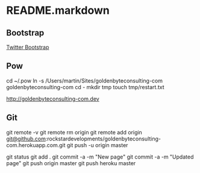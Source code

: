 README.markdown
==

Bootstrap
--
[Twitter Bootstrap](http://twitter.github.com/bootstrap/scaffolding.html#fluidGridSystem)

Pow
--
cd ~/.pow
ln -s /Users/martin/Sites/goldenbyteconsulting-com goldenbyteconsulting-com
cd -
mkdir tmp
touch tmp/restart.txt

http://goldenbyteconsulting-com.dev

Git
--
git remote -v
git remote rm origin
git remote add origin git@github.com:rockstardevelopments/goldenbyteconsulting-com.herokuapp.com.git
git push -u origin master

git status
git add .
git commit -a -m "New page"
git commit -a -m "Updated page"
git push origin master
git push heroku master